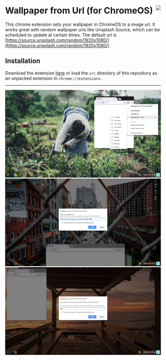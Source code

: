 # Wallpaper from Url (for ChromeOS)  <img align="right" src="https://raw.github.com/rpbritton/wallpaper-from-url-for-chromeos/master/src/img/icon128.png">
This chrome extension sets your wallpaper in ChromeOS to a image url. It works great with random wallpaper urls like Unsplash Source, which can be scheduled to update at certain times. The default url is [https://source.unsplash.com/random/1920x1080/](https://source.unsplash.com/random/1920x1080/).
## Installation
Download the extension [here](https://raw.github.com/rpbritton/wallpaper-from-url-for-chromeos/master/wallpaper-from-url-for-chromeos.crx) 
or load the `src` directory of this repository as an unpacked extension in `chrome://extensions`.
___
![](examples/example1.png)
![](examples/example2.png)
![](examples/example3.png)
